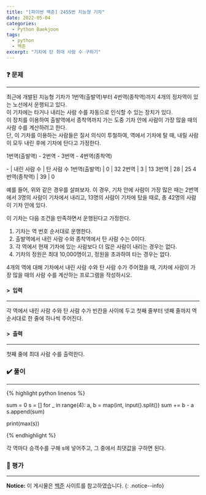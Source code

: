 ```yaml
---
title: "[파이썬 백준] 2455번 지능형 기차"
date: 2022-05-04
categories:
  - Python Baekjoon
tags:
  - python
  - 백준
excerpt: "기차에 탄 최대 사람 수 구하기"
---
```


### ❓ 문제

---

최근에 개발된 지능형 기차가 1번역(출발역)부터 4번역(종착역)까지 4개의 정차역이 있는 노선에서 운행되고 있다.<br>
이 기차에는 타거나 내리는 사람 수를 자동으로 인식할 수 있는 장치가 있다.<br>
이 장치를 이용하여 출발역에서 종착역까지 가는 도중 기차 안에 사람이 가장 많을 때의 사람 수를 계산하려고 한다.<br>
단, 이 기차를 이용하는 사람들은 질서 의식이 투철하여, 역에서 기차에 탈 때, 내릴 사람이 모두 내린 후에 기차에 탄다고 가정한다.<br>

1번역(출발역) - 2번역 - 3번역 - 4번역(종착역)<br>

\- | 내린 사람 수 | 탄 사람 수
1번역(출발역) | 0 | 32
2번역 | 3 | 13
3번역 | 28 | 25
4번역(종착역) | 39 | 0

예를 들어, 위와 같은 경우를 살펴보자. 이 경우, 기차 안에 사람이 가장 많은 때는 2번역에서 3명의 사람이 기차에서 내리고, 13명의 사람이 기차에 탔을 때로, 총 42명의 사람이 기차 안에 있다.<br>

이 기차는 다음 조건을 만족하면서 운행된다고 가정한다.<br>

1. 기차는 역 번호 순서대로 운행한다.<br>
2. 출발역에서 내린 사람 수와 종착역에서 탄 사람 수는 0이다.<br>
3. 각 역에서 현재 기차에 있는 사람보다 더 많은 사람이 내리는 경우는 없다.<br>
4. 기차의 정원은 최대 10,000명이고, 정원을 초과하여 타는 경우는 없다.<br>

4개의 역에 대해 기차에서 내린 사람 수와 탄 사람 수가 주어졌을 때, 기차에 사람이 가장 많을 때의 사람 수를 계산하는 프로그램을 작성하시오.<br>


#### > &nbsp;입력

---

각 역에서 내린 사람 수와 탄 사람 수가 빈칸을 사이에 두고 첫째 줄부터 넷째 줄까지 역 순서대로 한 줄에 하나씩 주어진다.<br>


#### > &nbsp;출력

---

첫째 줄에 최대 사람 수를 출력한다.<br>


### ✔️ 풀이

---

{% highlight python linenos %}

sum = 0
s = []
for _ in range(4):
    a, b = map(int, input().split())
    sum += b - a
    s.append(sum)

print(max(s))

{% endhighlight %}

각 역마다 승객수를 구해 s에 넣어주고, 그 중에서 최댓값을 구하면 된다.

### 💬 평가

---



**Notice:** 이 게시물은 [백준](https://www.acmicpc.net/problem/2455) 사이트를 참고하였습니다.
{: .notice--info}
